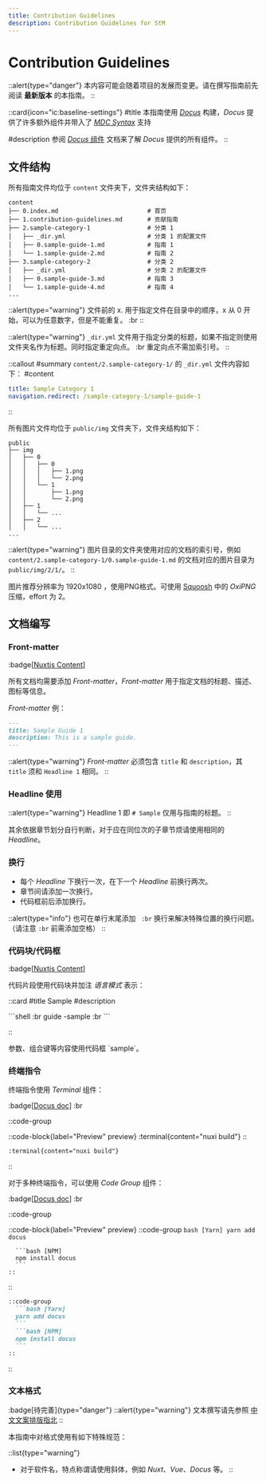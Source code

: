 ```yaml
---
title: Contribution Guidelines
description: Contribution Guidelines for StM
---
```


# Contribution Guidelines

::alert{type="danger"}
本内容可能会随着项目的发展而变更。请在撰写指南前先阅读 **最新版本** 的本指南。
::

::card{icon="ic:baseline-settings"}
#title
本指南使用 [*Docus*](https://docus.dev/) 构建，*Docus* 提供了许多额外组件并带入了 [*MDC Syntax*](https://content.nuxtjs.org/guide/writing/mdc/) 支持

#description
参阅 [*Docus* 组件](https://docus.dev/api/components) 文档来了解 *Docus* 提供的所有组件。
::


## 文件结构

所有指南文件均位于 `content` 文件夹下，文件夹结构如下：

```text
content
├── 0.index.md                         # 首页
├── 1.contribution-guidelines.md       # 贡献指南
├── 2.sample-category-1                # 分类 1
│   ├── _dir.yml                       # 分类 1 的配置文件
│   ├── 0.sample-guide-1.md            # 指南 1
│   └── 1.sample-guide-2.md            # 指南 2
├── 3.sample-category-2                # 分类 2
│   ├── _dir.yml                       # 分类 2 的配置文件
│   ├── 0.sample-guide-3.md            # 指南 3
│   └── 1.sample-guide-4.md            # 指南 4
...
```

::alert{type="warning"}
文件前的 x. 用于指定文件在目录中的顺序，x 从 0 开始，可以为任意数字，但是不能重复。 :br
::

::alert{type="warning"}
`_dir.yml` 文件用于指定分类的标题，如果不指定则使用文件夹名作为标题。同时指定重定向点。 :br
重定向点不需加索引号。
::

::callout
#summary
`content/2.sample-category-1/` 的 `_dir.yml` 文件内容如下：
#content
```yml
title: Sample Category 1
navigation.redirect: /sample-category-1/sample-guide-1
```
::

所有图片文件均位于 `public/img` 文件夹下，文件夹结构如下：

```text
public
├── img
│   ├── 0
│   │   ├── 0
│   │   │   ├── 1.png
│   │   │   └── 2.png
│   │   └── 1
│   │       ├── 1.png
│   │       └── 2.png
│   ├── 1
│   │   └── ...
│   ├── 2
│   │   └── ...
...
```

::alert{type="warning"}
图片目录的文件夹使用对应的文档的索引号，例如 `content/2.sample-category-1/0.sample-guide-1.md` 的文档对应的图片目录为 `public/img/2/1/`。
::

图片推荐分辨率为 1920x1080 ，使用PNG格式。可使用 [Squoosh](https://squoosh.app/) 中的 *OxiPNG* 压缩，effort 为 2。


## 文档编写

### Front-matter

:badge[[Nuxtjs Content](https://content.nuxtjs.org/guide/writing/markdown#front-matter)]

所有文档均需要添加 *Front-matter*，*Front-matter* 用于指定文档的标题、描述、图标等信息。

*Front-matter* 例：

```markdown
---
title: Sample Guide 1
description: This is a sample guide.
---
```

::alert{type="warning"}
*Front-matter* 必须包含 `title` 和 `description`，其 `title` 须和 `Headline 1` 相同。
::


### Headline 使用

::alert{type="warning"}
Headline 1 即 `# Sample` 仅用与指南的标题。
::

其余依据章节划分自行判断，对于应在同位次的子章节烦请使用相同的 *Headline*。


### 换行

- 每个 *Headline* 下换行一次，在下一个 *Headline* 前换行两次。
- 章节间请添加一次换行。
- 代码框前后添加换行。

::alert{type="info"}
也可在单行末尾添加 ` :br` 换行来解决特殊位置的换行问题。（请注意 `:br` 前需添加空格）
::


### 代码块/代码框

:badge[[Nuxtjs Content](https://content.nuxtjs.org/guide/writing/markdown#code-highlighting)]

代码片段使用代码块并加注 *语言模式* 表示：

::card
#title
Sample
#description

\`\`\`shell :br
guide -sample :br
\`\`\`

::

参数、组合键等内容使用代码框 \`sample\`。


### 终端指令

终端指令使用 *Terminal* 组件：

:badge[[Docus doc](https://docus.dev/api/components#terminal)] :br

::code-group

  ::code-block{label="Preview" preview}
    :terminal{content="nuxi build"}
  ::

  ```md [Code]
  :terminal{content="nuxi build"}
  ```

::

对于多种终端指令，可以使用 *Code Group* 组件：

:badge[[Docus doc](https://docus.dev/api/components#code-group)] :br

::code-group

  ::code-block{label="Preview" preview}
    ::code-group
      ```bash [Yarn]
      yarn add docus
      ```

      ```bash [NPM]
      npm install docus
      ```
    ::
  ::

  ```md [Code]
  ::code-group
    ```bash [Yarn]
    yarn add docus
    ```
    ```bash [NPM]
    npm install docus
    ```
  ::
  ```

::


### 文本格式

:badge[待完善]{type="danger"}
::alert{type="warning"}
文本撰写请先参照 [中文文案排版指北](https://github.com/sparanoid/chinese-copywriting-guidelines/blob/master/README.zh-Hans.md)
::

本指南中对格式使用有如下特殊规范：

::list{type="warning"}
- 对于软件名，特点称谓请使用斜体，例如 *Nuxt*、*Vue*、*Docus* 等。
::

